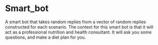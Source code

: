 # Smart_bot
A smart bot that takes random replies from a vector of random replies constructed for each scenario. The context for this smart bot is that it will act as a professional nutrition and health consultant. It will ask you some questions, and make a diet plan for you. 
